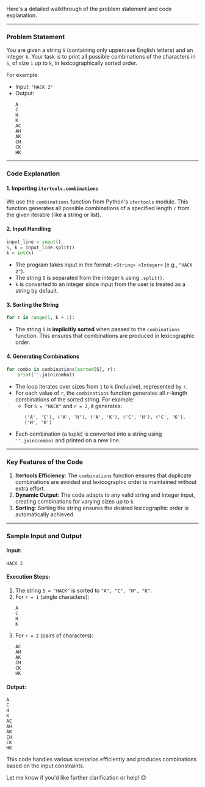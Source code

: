 Here's a detailed walkthrough of the problem statement and code explanation.

---

### **Problem Statement**
You are given a string `S` (containing only uppercase English letters) and an integer `k`. Your task is to print all possible combinations of the characters in `S`, of size `1` up to `k`, in lexicographically sorted order. 

For example:
- Input: `"HACK 2"`
- Output:  
  ```
  A
  C
  H
  K
  AC
  AH
  AK
  CH
  CK
  HK
  ```

---

### **Code Explanation**

#### **1. Importing `itertools.combinations`**
We use the `combinations` function from Python's `itertools` module. This function generates all possible combinations of a specified length `r` from the given iterable (like a string or list).

#### **2. Input Handling**
```python
input_line = input()
S, k = input_line.split()
k = int(k)
```
- The program takes input in the format: `<String> <Integer>` (e.g., `"HACK 2"`).
- The string `S` is separated from the integer `k` using `.split()`.
- `k` is converted to an integer since input from the user is treated as a string by default.

#### **3. Sorting the String**
```python
for r in range(1, k + 1):
```
- The string `S` is **implicitly sorted** when passed to the `combinations` function. This ensures that combinations are produced in lexicographic order. 

#### **4. Generating Combinations**
```python
for combo in combinations(sorted(S), r):
    print(''.join(combo))
```
- The loop iterates over sizes from `1` to `k` (inclusive), represented by `r`.
- For each value of `r`, the `combinations` function generates all `r`-length combinations of the sorted string. For example:
  - For `S = "HACK"` and `r = 2`, it generates:
    ```
    ('A', 'C'), ('A', 'H'), ('A', 'K'), ('C', 'H'), ('C', 'K'), ('H', 'K')
    ```
- Each combination (a tuple) is converted into a string using `''.join(combo)` and printed on a new line.

---

### **Key Features of the Code**
1. **Itertools Efficiency**: The `combinations` function ensures that duplicate combinations are avoided and lexicographic order is maintained without extra effort.
2. **Dynamic Output**: The code adapts to any valid string and integer input, creating combinations for varying sizes up to `k`.
3. **Sorting**: Sorting the string ensures the desired lexicographic order is automatically achieved.

---

### **Sample Input and Output**

#### Input:
```
HACK 2
```

#### Execution Steps:
1. The string `S = "HACK"` is sorted to `"A", "C", "H", "K"`.
2. For `r = 1` (single characters):
   ```
   A
   C
   H
   K
   ```
3. For `r = 2` (pairs of characters):
   ```
   AC
   AH
   AK
   CH
   CK
   HK
   ```

#### Output:
```
A
C
H
K
AC
AH
AK
CH
CK
HK
```

This code handles various scenarios efficiently and produces combinations based on the input constraints.

Let me know if you'd like further clarification or help! 😊
